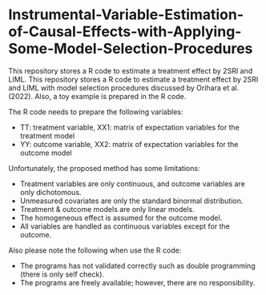 # Instrumental-Variable-Estimation-of-Causal-Effects-with-Applying-Some-Model-Selection-Procedures
This repository stores a R code to estimate a treatment effect by 2SRI and LIML.
This repository stores a R code to estimate a treatment effect by 2SRI and LIML with model selection procedures discussed by Orihara et al. (2022). Also, a toy example is prepared in the R code.

The R code needs to prepare the following variables:
- TT: treatment variable, XX1: matrix of expectation variables for the treatment model
- YY: outcome variable,   XX2: matrix of expectation variables for the outcome model

Unfortunately, the proposed method has some limitations:
- Treatment variables are only continuous, and outcome variables are only dichotomous.
- Unmeasured covariates are only the standard binormal distribution.
- Treatment & outcome models are only linear models.
- The homogeneous effect is assumed for the outcome model.
- All variables are handled as continuous variables except for the outcome.

Also please note the following when use the R code:
- The programs has not validated correctly such as double programming (there is only self check).
- The programs are freely available; however, there are no responsibility.
